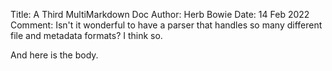 Title:  A Third MultiMarkdown Doc
Author: Herb Bowie
Date:   14 Feb 2022
Comment: Isn't it wonderful to have a parser that handles so many different file and metadata formats? I think so. 

And here is the body. 
